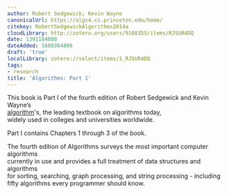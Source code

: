 ```yaml
---
author: Robert Sedgewick; Kevin Wayne
canonicalUrl: https://algs4.cs.princeton.edu/home/
citekey: RobertSedgewickAlgorithms2014a
cloudLibrary: http://zotero.org/users/9108355/items/RJSUR4DQ
date: 1391184000
dateAdded: 1680364800
draft: 'true'
localLibrary: zotero://select/items/1_RJSUR4DQ
tags:
- research
title: 'Algorithms: Part 1'
---
```

   
This book is Part I of the fourth edition of Robert Sedgewick and Kevin Wayne’s   
[algorithm](./algorithm.md)'s, the leading textbook on algorithms today,   
widely used in colleges and universities worldwide.   
   
Part I contains Chapters 1 through 3 of the book.   
   
The fourth edition of Algorithms surveys the most important computer algorithms   
currently in use and provides a full treatment of data structures and algorithms   
for sorting, searching, graph processing, and string processing - including   
fifty algorithms every programmer should know.